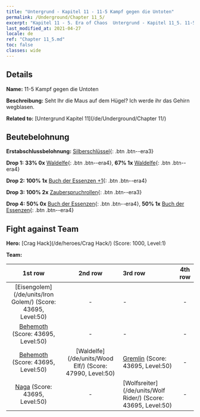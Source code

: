 ```yaml
---
title: "Untergrund - Kapitel 11 - 11-5 Kampf gegen die Untoten"
permalink: /Underground/Chapter 11_5/
excerpt: "Kapitel 11 - 5. Era of Chaos  Untergrund - Kapitel 11_5. 11-5 Kampf gegen die Untoten"
last_modified_at: 2021-04-27
locale: de
ref: "Chapter 11_5.md"
toc: false
classes: wide
---
```


## Details

 **Name:** 11-5 Kampf gegen die Untoten

 **Beschreibung:** Seht Ihr die Maus auf dem Hügel? Ich werde ihr das Gehirn wegblasen.

 **Related to:** [Untergrund Kapitel 11](/de/Underground/Chapter 11/)

## Beutebelohnung

 **Erstabschlussbelohnung:** [Silberschlüssel](/ItemsDE/con_693/){: .btn .btn--era3}

 **Drop 1:** **33% 0x** [Waldelfe](/ItemsDE/unt_201/){: .btn .btn--era4}, **67% 1x** [Waldelfe](/ItemsDE/unt_201/){: .btn .btn--era4}

 **Drop 2:** **100% 1x** [Buch der Essenzen +1](/ItemsDE/mat_46/){: .btn .btn--era4}

 **Drop 3:** **100% 2x** [Zauberspruchrollen](/ItemsDE/con_694/){: .btn .btn--era3}

 **Drop 4:** **50% 0x** [Buch der Essenzen](/ItemsDE/mat_39/){: .btn .btn--era4}, **50% 1x** [Buch der Essenzen](/ItemsDE/mat_39/){: .btn .btn--era4}


## Fight against Team
 **Hero:** [Crag Hack](/de/heroes/Crag Hack/) (Score: 1000, Level:1)

 **Team:**


  | 1st row | 2nd row | 3rd row | 4th row |
  |:----:|:----:|:----|:----:|
  | [Eisengolem](/de/units/Iron Golem/) (Score: 43695, Level:50)  | - | - | - |
  | [Behemoth](/de/units/Behemoth/) (Score: 43695, Level:50)  | - | - | - |
  | [Behemoth](/de/units/Behemoth/) (Score: 43695, Level:50)  | [Waldelfe](/de/units/Wood Elf/) (Score: 47990, Level:50)  | [Gremlin](/de/units/Gremlin/) (Score: 43695, Level:50)  | - |
  | [Naga](/de/units/Naga/) (Score: 43695, Level:50)  | - | [Wolfsreiter](/de/units/Wolf Rider/) (Score: 43695, Level:50)  | - |


